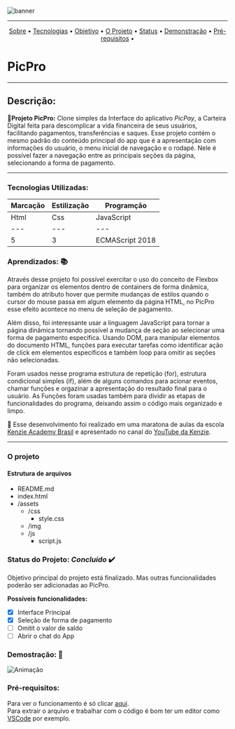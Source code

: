 ![banner](https://user-images.githubusercontent.com/98659450/155864358-82bddd23-a9f1-4403-a756-13d313ee4f8e.png)

***
<p align ="center">
 <a href="#Descrição">Sobre</a> •
 <a href="#Tecnologias Utilizadas">Tecnologias</a> •
 <a href="#Aprendizados">Objetivo</a> •
 <a href="#O Projeto">O Projeto</a> •
 <a href="#Status">Status</a> •
 <a href="#Demostração">Demonstração</a> •
 <a href="#Pré-requisitos">Pré-requisitos</a> •
 
</p>

 # PicPro

***

 ## Descrição:
  **🔗Projeto PicPro:** Clone simples da Interface do aplicativo *PicPay*, a Carteira Digital feita para descomplicar a vida financeira de seus usuários, facilitando pagamentos, transferências e saques. Esse projeto contém o mesmo padrão do conteúdo principal do app que é a apresentação com informações do usuário, o menu inicial de navegação e o rodapé. Nele é possível fazer a navegação entre as principais seções da página, selecionando a forma de pagamento.    

***

### Tecnologias Utilizadas:
Marcação | Estilização | Programção
---|---|---
Html | Css | JavaScript
---|---|---
5 | 3 | ECMAScript 2018

 
### Aprendizados: 📚 

 <p> Através desse projeto foi possível exercitar o uso do conceito de Flexbox para organizar os elementos dentro de containers de forma dinâmica, também do atributo hover que permite mudanças de estilos quando o cursor do mouse passa em algum elemento da página HTML, no PicPro esse efeito acontece no menu de seleção de pagamento. </p> 
 
 <p> Além disso, foi interessante usar a linguagem JavaScript para tornar a página dinâmica tornando possível a mudança de seção  ao selecionar uma forma de pagamento especifica. Usando DOM, para manipular elementos do documento HTML, funções para executar tarefas como identificar ação de click em elementos específicos e também loop para omitir as seções não selecionadas. </p>

<p>  Foram usados nesse programa estrutura de repetição (for), estrutura condicional simples (if), além de alguns comandos para acionar eventos, chamar funções e orgazinar a apresentação do resultado final para o usuário. As Funções foram usadas também para dividir as etapas de funcionalidades do programa, deixando assim o código mais organizado e limpo.
 </p>
<p>
    🔗 Esse desenvolvimento foi realizado em uma maratona de aulas da escola <a href="https://kenzie.com.br/" rel="nofollow">Kenzie Academy Brasil</a> e apresentado no canal do <a href="https://www.youtube.com/c/KenzieAcademyBrasil">YouTube da Kenzie</a>.
</p>

***

### O projeto

#### Estrutura de arquivos

* README.md
* index.html
* /assets
    - /css
        - style.css
    - /img
    - /js
        - script.js

### Status do Projeto: *Concluído* ✔️
Objetivo principal do projeto está finalizado. Mas outras funcionalidades poderão ser adicionadas ao PicPro.

**Possíveis funcionalidades:**
 - [x] Interface Principal
 - [x] Seleção de forma de pagamento
 - [ ] Omitit o valor de saldo
 - [ ] Abrir o chat do App

### Demostração: 🎥
![Animação](https://user-images.githubusercontent.com/98659450/155865785-c00d109a-9dd9-4458-8e8b-2f5eeb71b352.gif)

### Pré-requisitos:

Para ver o funcionamento é só clicar [aqui](). <br>
Para extrair o arquivo e trabalhar com o código é bom ter um editor como [VSCode](https://code.visualstudio.com/) por exemplo.

